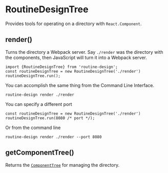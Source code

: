 # RoutineDesignTree

Provides tools for operating on a directory with `React.Component`.

## render()

Turns the directory a Webpack server. Say `./render` was the directory with the components, then JavaScript will turn it into a Webpack server.
```
import {RoutineDesignTree} from 'routine-design';
const routineDesignTree = new RoutineDesignTree('./render')
routineDesignTree.run();
```

You can accomplish the same thing from the Command Line Interface. 
```
routine-design render ./render
```

You can specify a different port
```
const routineDesignTree = new RoutineDesignTree('./render')
routineDesignTree.run(8080 /* port */);
```

Or from the command line 
```
routine-design render ./render --port 8080
```

## getComponentTree()

Returns the [`ComponentTree`](./component-tree/README.md) for managing the directory.